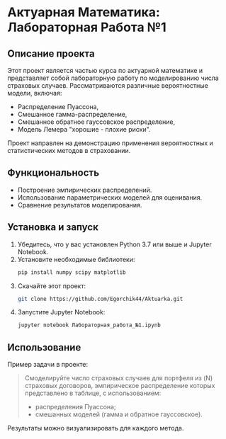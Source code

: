 
# Aктуарная Математика: Лабораторная Работа №1

## Описание проекта
Этот проект является частью курса по актуарной математике и представляет собой лабораторную работу по моделированию числа страховых случаев. Рассматриваются различные вероятностные модели, включая:
- Распределение Пуассона,
- Смешанное гамма-распределение,
- Смешанное обратное гауссовское распределение,
- Модель Лемера "хорошие - плохие риски".

Проект направлен на демонстрацию применения вероятностных и статистических методов в страховании.

## Функциональность
- Построение эмпирических распределений.
- Использование параметрических моделей для оценивания.
- Сравнение результатов моделирования.

## Установка и запуск
1. Убедитесь, что у вас установлен Python 3.7 или выше и Jupyter Notebook.
2. Установите необходимые библиотеки:
   ```bash
   pip install numpy scipy matplotlib
   ```
3. Скачайте этот проект:
   ```bash
   git clone https://github.com/Egorchik44/Aktuarka.git
   ```
4. Запустите Jupyter Notebook:
   ```bash
   jupyter notebook Лабораторная_работа_№1.ipynb
   ```

## Использование
Пример задачи в проекте:
> Смоделируйте число страховых случаев для портфеля из \(N\) страховых договоров, эмпирическое распределение которых представлено в таблице, с использованием:
> - распределения Пуассона;
> - смешанных моделей (гамма и обратное гауссовское).

Результаты можно визуализировать для каждого метода.
